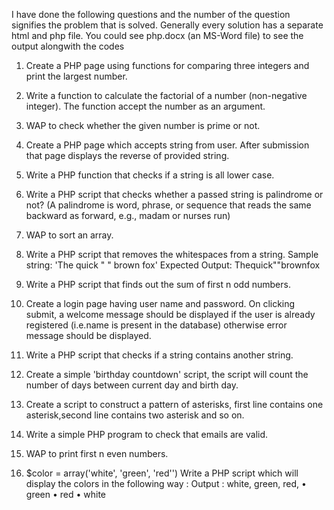 I have done the following questions and the number of the question signifies the problem that is solved. Generally every solution has a separate html and php file.
You could see php.docx (an MS-Word file) to see the output alongwith the codes 


1. Create a PHP page using functions for comparing three integers and print the largest number.
2. Write a function to calculate the factorial of a number (non-negative integer). The function accept the number as an argument.

3. WAP to check whether the given number is prime or not.
4. Create a PHP page which accepts string from user. After submission that page displays the reverse of provided string.

5. Write a PHP function that checks if a string is all lower case.

 6. Write a PHP script that checks whether a passed string is palindrome or not? (A palindrome is word, phrase, or sequence that reads the same backward as forward, e.g., madam or nurses run) 

7. WAP to sort an array.

8. Write a PHP script that removes the whitespaces from a string.
Sample string: 'The quick " " brown fox'
Expected Output: Thequick""brownfox

9. Write a PHP script that finds out the sum of first n odd numbers.

10. Create a login page having user name and password. On clicking submit, a welcome message should be displayed if the user is already registered (i.e.name is present in the database) otherwise error message should be displayed.

11. Write a PHP script that checks if a string contains another string.

12. Create a simple 'birthday countdown' script, the script will count the number of days between current day and birth day.

13. Create a script to construct a pattern of asterisks, first line contains one asterisk,second line contains two asterisk and so on.

14. Write a simple PHP program to check that emails are valid.

15. WAP to print first n even numbers.

16. $color = array('white', 'green', 'red'')
Write a PHP script which will display the colors in the following way :
Output :
white, green, red,
• green
• red
• white

